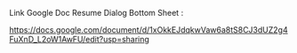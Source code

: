 Link Google Doc 
Resume Dialog Bottom Sheet :

https://docs.google.com/document/d/1xOkkEJdqkwVaw6a8tS8CJ3dUZ2g4FuXnD_L2oW1AwFU/edit?usp=sharing
